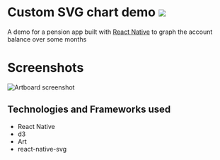 # Custom SVG chart demo ![](https://img.shields.io/badge/completed-%20%2095%25%20%20-brightgreen.svg)
A demo for a pension app built with [React Native](https://facebook.github.io/react-native/docs/getting-started.html) to graph the account balance over some months
# Screenshots
![](https://i.ibb.co/nb1dfpy/challenge-Task.png "Artboard screenshot")
## Technologies and Frameworks used
- React Native
- d3
- Art
- react-native-svg

